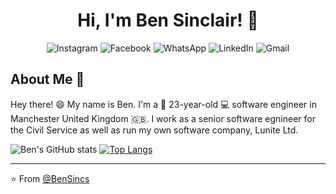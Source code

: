 <h1 align="center">Hi, I'm Ben Sinclair! 🎸</h1>

<div align="center">
  
![Instagram](https://img.shields.io/badge/Instagram-%23E4405F.svg?style=for-the-badge&logo=Instagram&logoColor=white)
![Facebook](https://img.shields.io/badge/Facebook-%231877F2.svg?style=for-the-badge&logo=Facebook&logoColor=white)
![WhatsApp](https://img.shields.io/badge/WhatsApp-25D366?style=for-the-badge&logo=whatsapp&logoColor=white)
![LinkedIn](https://img.shields.io/badge/linkedin-%230077B5.svg?style=for-the-badge&logo=linkedin&logoColor=white)
![Gmail](https://img.shields.io/badge/Gmail-D14836?style=for-the-badge&logo=gmail&logoColor=white)
 
</div>


## About Me :wave:

Hey there! :smile: My name is Ben. I'm a 👶 23-year-old 💻 software engineer in Manchester United Kingdom 🇬🇧. I work as a senior software egnineer for the Civil Service as well as run my own software company, Lunite Ltd.


  
![Ben's GitHub stats](https://github-readme-stats.vercel.app/api?username=bensincs&count_private=true&hide=stars,contribs)
[![Top Langs](https://github-readme-stats.vercel.app/api/top-langs/?username=bensincs)](https://github.com/anuraghazra/github-readme-stats)


<!-- More info on badges below: https://github.com/badges/shields/blob/master/doc/logos.md -->

<hr/>

:star: From [@BenSincs](https://github.com/bensincs)
